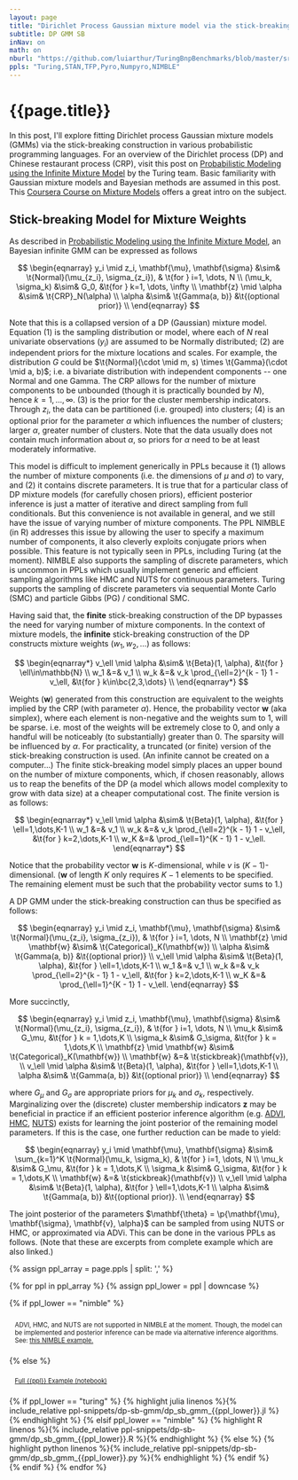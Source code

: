 ```yaml
---
layout: page
title: "Dirichlet Process Gaussian mixture model via the stick-breaking construction in various PPLs"
subtitle: DP GMM SB
inNav: on
math: on
nburl: "https://github.com/luiarthur/TuringBnpBenchmarks/blob/master/src/dp-gmm/notebooks/"
ppls: "Turing,STAN,TFP,Pyro,Numpyro,NIMBLE"
---
```


# {{page.title}}

In this post, I'll explore fitting Dirichlet process Gaussian mixture models
(GMMs) via the stick-breaking construction in various probabilistic programming
languages. For an overview of the Dirichlet process (DP) and Chinese restaurant
process (CRP), visit this post on [Probabilistic Modeling using the Infinite
Mixture Model][1] by the Turing team. Basic familiarity with Gaussian mixture
models and Bayesian methods are assumed in this post. This [Coursera Course on
Mixture Models][2] offers a great intro on the subject.

## Stick-breaking Model for Mixture Weights

As described in [Probabilistic Modeling using the Infinite Mixture
Model][1], an Bayesian infinite GMM can be expressed as follows

$$
\begin{eqnarray}
  y_i \mid z_i, \mathbf{\mu}, \mathbf{\sigma} &\sim& \t{Normal}(\mu_{z_i}, \sigma_{z_i}),
  & \t{for } i=1, \dots, N \\
  (\mu_k, \sigma_k) &\sim& G_0, &\t{for } k=1, \dots, \infty \\
  \mathbf{z} \mid \alpha &\sim& \t{CRP}_N(\alpha) \\
  \alpha &\sim& \t{Gamma(a, b)} &\t{(optional prior)} \\
\end{eqnarray}
$$

Note that this is a collapsed version of a DP (Gaussian) mixture model.
Equation (1) is the sampling distribution or model, where each of $N$ real
univariate observations ($y_i$) are assumed to be Normally distributed; (2) are
independent priors for the mixture locations and scales. For example, the
distribution $G$ could be $\t{Normal}(\cdot \mid m, s) \times
\t{Gamma}(\cdot \mid a, b)$; i.e. a bivariate distribution with independent
components -- one Normal and one Gamma. The CRP allows for the number of
mixture components to be unbounded (though it is practically bounded by $N$),
hence $k=1,\dots,\infty$. (3) is the prior for the cluster membership
indicators. Through $z_i$, the data can be partitioned (i.e. grouped) into
clusters; (4) is an optional prior for the parameter $\alpha$ which influences
the number of clusters; larger $\alpha$, greater number of clusters. Note that
the data usually does not contain much information about $\alpha$, so priors
for $\alpha$ need to be at least moderately informative.

This model is difficult to implement generically in PPLs because it (1) allows
the number of mixture components (i.e. the dimensions of $\mu$ and $\sigma$) to
vary, and (2) it contains discrete parameters. It is true that for a particular
class of DP mixture models (for carefully chosen priors), efficient posterior
inference is just a matter of iterative and direct sampling from full
conditionals. But this convenience is not available in general, and we still
have the issue of varying number of mixture components. The PPL NIMBLE (in R)
addresses this issue by allowing the user to specify a maximum number of
components, it also cleverly exploits conjugate priors when possible. This
feature is not typically seen in PPLs, including Turing (at the moment). NIMBLE
also supports the sampling of discrete parameters, which is uncommon in PPLs
which usually implement generic and efficient sampling algorithms like HMC and
NUTS for continuous parameters. Turing supports the sampling of discrete
parameters via sequential Monte Carlo (SMC) and particle Gibbs (PG) /
conditional SMC.

Having said that, the **finite** stick-breaking construction of the DP bypasses
the need for varying number of mixture components. In the context of mixture
models, the **infinite** stick-breaking construction of the DP constructs
mixture weights $(w_1, w_2, \dots)$ as follows:

$$
\begin{eqnarray*}
  v_\ell \mid \alpha &\sim& \t{Beta}(1, \alpha), &\t{for } \ell\in\mathbb{N} \\
  w_1 &=& v_1 \\
  w_k &=& v_k \prod_{\ell=2}^{k - 1} 1 - v_\ell, &\t{for } k\in\bc{2,3,\dots} \\
\end{eqnarray*}
$$

Weights ($\mathbf{w}$) generated from this construction are equivalent to the
weights implied by the CRP (with parameter $\alpha$). Hence, the probability
vector $\mathbf{w}$ (aka simplex), where each element is non-negative and the
weights sum to 1, will be sparse. i.e. most of the weights will be extremely
close to 0, and only a handful will be noticeably (to substantially) greater
than 0. The sparsity will be influenced by $\alpha$. For practicality, a
truncated (or finite) version of the stick-breaking construction is used. (An
infinite cannot be created on a computer...) The finite stick-breaking model
simply places an upper bound on the number of mixture components, which, if
chosen reasonably, allows us to reap the benefits of the DP (a model which
allows model complexity to grow with data size) at a cheaper computational
cost. The finite version is as follows:

$$
\begin{eqnarray*}
  v_\ell \mid \alpha &\sim& \t{Beta}(1, \alpha), &\t{for } \ell=1,\dots,K-1 \\
  w_1 &=& v_1 \\
  w_k &=& v_k \prod_{\ell=2}^{k - 1} 1 - v_\ell, &\t{for } k=2,\dots,K-1 \\
  w_K &=& \prod_{\ell=1}^{K - 1} 1 - v_\ell.
\end{eqnarray*}
$$

Notice that the probability vector $\mathbf{w}$ is $K$-dimensional, while $v$
is $(K-1)$-dimensional. ($\mathbf{w}$ of length $K$ only requires $K-1$
elements to be specified. The remaining element must be such that the
probability vector sums to 1.)

A DP GMM under the stick-breaking construction can thus be specified as
follows:

$$
\begin{eqnarray}
  y_i \mid z_i, \mathbf{\mu}, \mathbf{\sigma} &\sim& \t{Normal}(\mu_{z_i}, \sigma_{z_i}),
  & \t{for } i=1, \dots, N \\
  \mathbf{z} \mid \mathbf{w} &\sim& \t{Categorical}_K(\mathbf{w}) \\
  \alpha &\sim& \t{Gamma(a, b)} &\t{(optional prior)} \\
  v_\ell \mid \alpha &\sim& \t{Beta}(1, \alpha), &\t{for } \ell=1,\dots,K-1 \\
  w_1 &=& v_1 \\
  w_k &=& v_k \prod_{\ell=2}^{k - 1} 1 - v_\ell, &\t{for } k=2,\dots,K-1 \\
  w_K &=& \prod_{\ell=1}^{K - 1} 1 - v_\ell.
\end{eqnarray}
$$

More succinctly,

$$
\begin{eqnarray}
  y_i \mid z_i, \mathbf{\mu}, \mathbf{\sigma} &\sim& \t{Normal}(\mu_{z_i}, \sigma_{z_i}),
  & \t{for } i=1, \dots, N \\
  \mu_k &\sim& G_\mu, &\t{for } k = 1,\dots,K \\
  \sigma_k &\sim& G_\sigma, &\t{for } k = 1,\dots,K \\
  \mathbf{z} \mid \mathbf{w} &\sim& \t{Categorical}_K(\mathbf{w}) \\
  \mathbf{w} &=& \t{stickbreak}(\mathbf{v}), \\
  v_\ell \mid \alpha &\sim& \t{Beta}(1, \alpha), &\t{for } \ell=1,\dots,K-1 \\
  \alpha &\sim& \t{Gamma(a, b)} &\t{(optional prior)} \\
\end{eqnarray}
$$

where $G_\mu$ and $G_\sigma$ are appropriate priors for $\mu_k$ and $\sigma_k$,
respectively.  Marginalizing over the (discrete) cluster membership indicators
$\mathbf{z}$ may be beneficial in practice if an efficient posterior inference
algorithm (e.g.  [ADVI][3], [HMC][4], [NUTS][5]) exists for learning the joint
posterior of the remaining model parameters. If this is the case, one further
reduction can be made to yield:

$$
\begin{eqnarray}
  y_i \mid \mathbf{\mu}, \mathbf{\sigma} &\sim&
  \sum_{k=1}^K \t{Normal}(\mu_k, \sigma_k),
  & \t{for } i=1, \dots, N \\
  \mu_k &\sim& G_\mu, &\t{for } k = 1,\dots,K \\
  \sigma_k &\sim& G_\sigma, &\t{for } k = 1,\dots,K \\
  \mathbf{w} &=& \t{stickbreak}(\mathbf{v}) \\
  v_\ell \mid \alpha &\sim& \t{Beta}(1, \alpha), &\t{for } \ell=1,\dots,K-1 \\
  \alpha &\sim& \t{Gamma(a, b)} &\t{(optional prior)}. \\
\end{eqnarray}
$$

The joint posterior of the parameters $\mathbf{\theta} = \p{\mathbf{\mu},
\mathbf{\sigma}, \mathbf{v}, \alpha}$ can be sampled from using NUTS or HMC, or
approximated via ADVi. This can be done in the various PPLs as follows. (Note that
these are excerpts from complete example which are also linked.) 

<!-- Buttons Div for appending buttons-->
<div id="ppl-buttons" class="btn-group" role="group" aria-label="...">
</div>

<style>
  div.ppl-code p {
    font-size: 80%;
    padding: 10px;
  }
</style>

{% assign ppl_array = page.ppls | split: ',' %}

{% for ppl in ppl_array %}
  {% assign ppl_lower = ppl | downcase %}

  {% if ppl_lower == "nimble" %}
<div class="ppl-code hide" id="{{ppl_lower}}">
  <p>
    ADVI, HMC, and NUTS are not supported in NIMBLE at the moment. Though,
    the model can be implemented and posterior inference can be made via
    alternative inference algorithms. See:
    <a href="https://r-nimble.org/html_manual/cha-bnp.html#sec:sb">
      this NIMBLE example.
    </a>
  </p>
</div>
  {% else %}
<div class="ppl-code hide" id="{{ppl_lower}}">
<p>
  <a href="{{page.nburl}}/dp_sb_gmm_{{ppl_lower}}.ipynb">Full {{ppl}} Example (notebook)</a>
</p>
    {% if ppl_lower == "turing" %}
      {% highlight julia linenos %}{% include_relative ppl-snippets/dp-sb-gmm/dp_sb_gmm_{{ppl_lower}}.jl %}{% endhighlight %}
    {% elsif ppl_lower == "nimble" %}
      {% highlight R linenos %}{% include_relative ppl-snippets/dp-sb-gmm/dp_sb_gmm_{{ppl_lower}}.R %}{% endhighlight %}
    {% else  %}
      {% highlight python linenos %}{% include_relative ppl-snippets/dp-sb-gmm/dp_sb_gmm_{{ppl_lower}}.py %}{% endhighlight %}
    {% endif %}
</div>
  {% endif %}
{% endfor %}


<!-- Scripts code chunk buttons -->
<script>
$(document).ready(function(){
  // PPLs to benchmark.
  var ppls = ['Turing', 'STAN', 'TFP', 'Pyro', 'Numpyro', 'NIMBLE'];

  for (ppl of ppls) {
    let ppl_lower = ppl.toLowerCase();

    // Create buttons.
    $('#ppl-buttons').append(`
      <button type="button" class="btn btn-default ${ppl_lower}">${ppl}</button>
    `);

    // Button callbacks. 
    $(`button.${ppl_lower}`).click(() => {
      $(".ppl-code").attr("class", `ppl-code hide`);
      $(`#${ppl_lower}`).attr("class", `ppl-code show`);
    });
  }
});
</script>

[1]: https://turing.ml/dev/tutorials/6-infinitemixturemodel/
[2]: https://www.coursera.org/learn/mixture-models
[3]: https://luiarthur.github.io/statorial/varinf/introvi/
[4]: https://arxiv.org/abs/1206.1901
[5]: http://jmlr.org/papers/v15/hoffman14a.html
